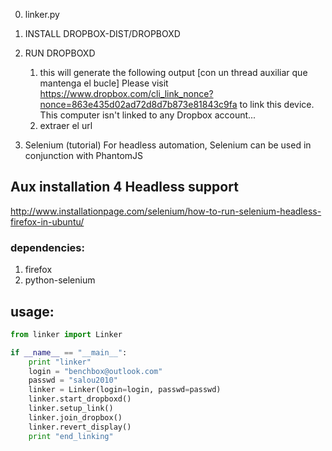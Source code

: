 
0. linker.py 

1. INSTALL DROPBOX-DIST/DROPBOXD

2. RUN DROPBOXD
    1. this will generate the following output [con un thread auxiliar que mantenga el bucle]
        Please visit https://www.dropbox.com/cli_link_nonce?nonce=863e435d02ad72d8d7b873e81843c9fa to link this device.
        This computer isn't linked to any Dropbox account...
    2. extraer el url 





1. Selenium (tutorial) For headless automation, Selenium can be used in conjunction with PhantomJS

## Aux installation 4 Headless support

http://www.installationpage.com/selenium/how-to-run-selenium-headless-firefox-in-ubuntu/



### dependencies:

1. firefox
2. python-selenium




## usage:

```python
from linker import Linker

if __name__ == "__main__":
    print "linker"
    login = "benchbox@outlook.com"
    passwd = "salou2010"
    linker = Linker(login=login, passwd=passwd)
    linker.start_dropboxd()
    linker.setup_link()
    linker.join_dropbox()
    linker.revert_display()
    print "end_linking"
```